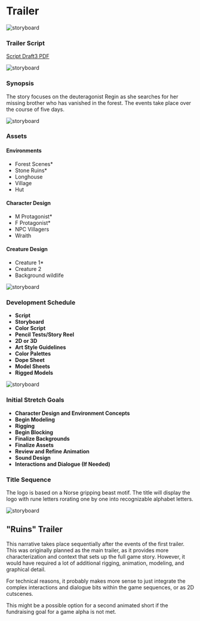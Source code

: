 # Trailer

![storyboard](https://github.com/jcongerkallas1/Brefhamer/blob/master/Images/forestsketchdetailed.jpg)
### Trailer Script

[Script Draft3 PDF](https://github.com/jcongerkallas1/Brefhamer/blob/master/Documents/trailer_script.pdf)

![storyboard](https://github.com/jcongerkallas1/Brefhamer/blob/master/Images/forest_thumbs3.jpg)
### Synopsis
The story focuses on the deuteragonist Regin as she searches for her missing brother who has vanished in the forest.  The events take place over the course of five days.

![storyboard](https://github.com/jcongerkallas1/Folkvangr/blob/master/Images/regin3.png)
### Assets

#### Environments
- Forest Scenes*
- Stone Ruins*
- Longhouse
- Village
- Hut

#### Character Design
- M Protagonist*
- F Protagonist*
- NPC Villagers
- Wraith

#### Creature Design
- Creature 1*
- Creature 2
- Background wildlife

![storyboard](https://github.com/jcongerkallas1/Brefhamer/blob/master/Images/storyboard_panel_sample.jpg)
### Development Schedule
- **Script**
- **Storyboard**
- **Color Script**
- **Pencil Tests/Story Reel**
- **2D or 3D**
- **Art Style Guidelines**
- **Color Palettes**
- **Dope Sheet**
- **Model Sheets**
- **Rigged Models**

![storyboard](https://github.com/jcongerkallas1/Brefhamer/blob/master/Images/storyboard_panel.jpg)

### Initial Stretch Goals
- **Character Design and Environment Concepts**
- **Begin Modeling**
- **Rigging**
- **Begin Blocking**
- **Finalize Backgrounds**
- **Finalize Assets**
- **Review and Refine Animation**
- **Sound Design**
- **Interactions and Dialogue (If Needed)**

### Title Sequence
The logo is based on a Norse gripping beast motif.  The title will display the logo with rune letters rorating one by one into recognizable alphabet letters.  

![storyboard](https://github.com/jcongerkallas1/Brefhamer/blob/master/Images/forest_scene_pencil_sketch.jpg)
## "Ruins" Trailer
This narrative takes place sequentially after the events of the first trailer.  This was originally planned as the main trailer, as it provides more characterization and context that sets up the full game story.  However, it would have required a lot of additional rigging, animation, modeling, and graphical detail.  

For technical reasons, it probably makes more sense to just integrate the complex interactions and dialogue bits within the game sequences, or as 2D cutscenes.

This might be a possible option for a second animated short if the fundraising goal for a game alpha is not met.
